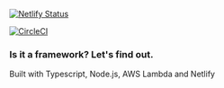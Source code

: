 [![Netlify Status](https://api.netlify.com/api/v1/badges/db92213d-794f-441e-9be7-de9fd8bb25bc/deploy-status)](https://app.netlify.com/sites/wizardly-booth-481acb/deploys)

[![CircleCI](https://circleci.com/gh/alecluna/isitaframework/tree/master.svg?style=svg)](https://circleci.com/gh/alecluna/isitaframework/tree/master)

### Is it a framework? Let's find out.

Built with Typescript, Node.js, AWS Lambda and Netlify
